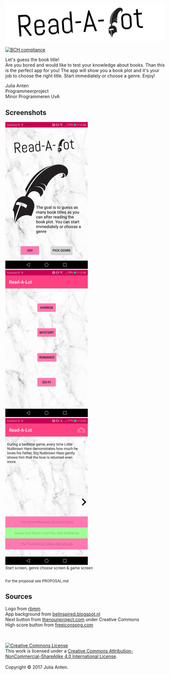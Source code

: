 ![logo](doc/textLogo.png)

[![BCH compliance](https://bettercodehub.com/edge/badge/JuliaAnten/Read-A-Lot?branch=master)](https://bettercodehub.com/)

Let's guess the book title! <br>
Are you bored and would like to test your knowledge about books. Than this is the perfect app for you! The app will show you a book plot and it's your job to choose the right title. Start immediately or choose a genre. Enjoy!

Julia Anten<br>
Programmeerproject<br>
Minor Programmeren UvA

## Screenshots

<img src="doc/screenshotFinalStart.png" alt="screenshotStart" width="260">  <img src="doc/screenshotFinalGenre.png" alt="screenshotGenre" width="260">  <img src="doc/screenshotFinalGame.png" alt="screenshotGame" width="260">
<br>
<sup>Start screen, genre choose screen & game screen</sup>

<sub>For the proposal see PROPOSAL.md</sub>

## Sources
Logo from [rbmm](http://rbmm.com/work/galahad-books-logo/)<br>
App background from [belinspired.blogspot.nl](http://belinspired.blogspot.nl/2015/09/iphone-wallpaper-backgrounds-free.html)<br>
Next button from [thenounproject.com](https://thenounproject.com/term/next-button/18953/) under  Creative Commons<br>
High score button from [freeiconspng.com](http://www.freeiconspng.com/img/38586)

<br><br>
<a rel="license" href="http://creativecommons.org/licenses/by-nc-sa/4.0/"><img alt="Creative Commons License" style="border-width:0" src="https://i.creativecommons.org/l/by-nc-sa/4.0/88x31.png" /></a><br />This work is licensed under a <a rel="license" href="http://creativecommons.org/licenses/by-nc-sa/4.0/">Creative Commons Attribution-NonCommercial-ShareAlike 4.0 International License</a>.<br>
<br>Copyright © 2017 Julia Anten.
